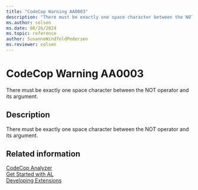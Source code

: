 ```yaml
---
title: "CodeCop Warning AA0003"
description: "There must be exactly one space character between the NOT operator and its argument."
ms.author: solsen
ms.date: 08/26/2024
ms.topic: reference
author: SusanneWindfeldPedersen
ms.reviewer: solsen
---
```

[//]: # (START>DO_NOT_EDIT)
[//]: # (IMPORTANT:Do not edit any of the content between here and the END>DO_NOT_EDIT.)
[//]: # (Any modifications should be made in the .xml files in the ModernDev repo.)
# CodeCop Warning AA0003
There must be exactly one space character between the NOT operator and its argument.

## Description
There must be exactly one space character between the NOT operator and its argument.

[//]: # (IMPORTANT: END>DO_NOT_EDIT)
## Related information  
[CodeCop Analyzer](codecop.md)  
[Get Started with AL](../devenv-get-started.md)  
[Developing Extensions](../devenv-dev-overview.md)  